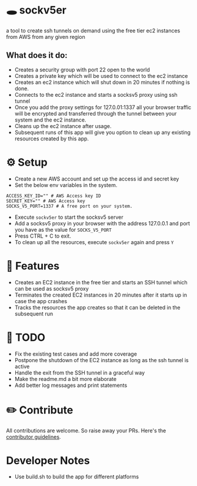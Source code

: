 # 🕳️ sockv5er
a tool to create ssh tunnels on demand using the free tier ec2 instances from AWS from any given region

## What does it do:
- Creates a security group with port 22 open to the world
- Creates a private key which will be used to connect to the ec2 instance
- Creates an ec2 instance which will shut down in 20 minutes if nothing is done.
- Connects to the ec2 instance and starts a socksv5 proxy using ssh tunnel
- Once you add the proxy settings for 127.0.01:1337 all your browser traffic will be encrypted and transferred through the tunnel between your system and the ec2 instance.
- Cleans up the ec2 instance after usage.
- Subsequent runs of this app will give you option to clean up any existing resources created by this app.

# ⚙️ Setup 
- Create a new AWS account and set up the access id and secret key
- Set the below env variables in the system.

```shell
ACCESS_KEY_ID="" # AWS Access key ID
SECRET_KEY="" # AWS Access key
SOCKS_V5_PORT=1337 # A free port on your system.
```
- Execute `sockv5er` to start the socksv5 server
- Add a socksv5 proxy in your browser with the address 127.0.0.1 and port you have as the value for `SOCKS_V5_PORT`
- Press CTRL + C to exit.
- To clean up all the resources, execute `sockv5er` again and press `Y`

# 🎊 Features
- Creates an EC2 instance in the free tier and starts an SSH tunnel which can be used as socksv5 proxy
- Terminates the created EC2 instances in 20 minutes after it starts up in case the app crashes
- Tracks the resources the app creates so that it can be deleted in the subsequent run

# 📝 TODO
- Fix the existing test cases and add more coverage
- Postpone the shutdown of the EC2 instance as long as the ssh tunnel is active 
- Handle the exit from the SSH tunnel in a graceful way
- Make the readme.md a bit more elaborate
- Add better log messages and print statements

# ✏️ Contribute
All contributions are welcome. So raise away your PRs. Here's the [contributor guidelines](https://github.com/platput/sockv5er/blob/main/CONTRIBUTING.md).

# Developer Notes
- Use build.sh to build the app for different platforms
